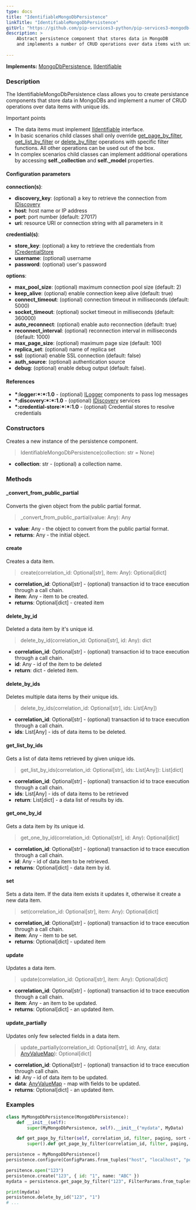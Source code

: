 ```yaml
---
type: docs
title: "IdentifiableMongoDbPersistence"
linkTitle: "IdentifiableMongoDbPersistence"
gitUrl: "https://github.com/pip-services3-python/pip-services3-mongodb-python"
description: >
    Abstract persistence component that stores data in MongoDB
    and implements a number of CRUD operations over data items with unique ids.
    
---
```


**Implements:** [MongoDbPersistence](../mongodb_persistence), [IIdentifiable](../../../commons/data/iidentifiable)

### Description

The IdentifiableMongoDbPersistence class allows you to create persistance components that store data in MongoDBs and implement a numer of CRUD operations over data items with unique ids.

Important points

- The data items must implement [IIdentifiable](../../../commons/data/iidentifiable) interface.
- In basic scenarios child classes shall only override [get_page_by_filter](#get_page_by_filter), [get_list_by_filter](#get_list_by_filter) or [delete_by_filter](#delete_by_filter) operations with specific filter functions. All other operations can be used out of the box. 
- In complex scenarios child classes can implement additional operations by accessing **self._collection** and **self._model** properties.

#### Configuration parameters

**connection(s)**:
- **discovery_key**: (optional) a key to retrieve the connection from [IDiscovery](../../../components/connect/idiscovery)
- **host**: host name or IP address
- **port**: port number (default: 27017)
- **uri**: resource URI or connection string with all parameters in it

**credential(s)**:
- **store_key**: (optional) a key to retrieve the credentials from [ICredentialStore](../../../components/auth/icredential_store)
- **username**: (optional) username
- **password**: (optional) user's password

**options**:
- **max_pool_size**: (optional) maximum connection pool size (default: 2)
- **keep_alive**: (optional) enable connection keep alive (default: true)
- **connect_timeout**: (optional) connection timeout in milliseconds (default: 5000)
- **socket_timeout**: (optional) socket timeout in milliseconds (default: 360000)
- **auto_reconnect**: (optional) enable auto reconnection (default: true)
- **reconnect_interval**: (optional) reconnection interval in milliseconds (default: 1000)
- **max_page_size**: (optional) maximum page size (default: 100)
- **replica_set**: (optional) name of replica set
- **ssl**: (optional) enable SSL connection (default: false)
- **auth_source**: (optional) authentication source
- **debug**: (optional) enable debug output (default: false).

#### References
- **\*:logger:\*:\*:1.0** - (optional) [ILogger](../../../components/log/ilogger) components to pass log messages
- **\*:discovery:\*:\*:1.0** - (optional) [IDiscovery](../../../components/connect/idiscovery) services
- **\*:credential-store:\*:\*:1.0** - (optional) Credential stores to resolve credentials



### Constructors
Creates a new instance of the persistence component.

> IdentifiableMongoDbPersistence(collection: str = None)

- **collection**: str - (optional) a collection name.


### Methods

#### _convert_from_public_partial
Converts the given object from the public partial format.

> _convert_from_public_partial(value: Any): Any

- **value**: Any - the object to convert from the public partial format.
- **returns**: Any - the initial object.


#### create
Creates a data item.

> create(correlation_id: Optional[str], item: Any): Optional[dict]

- **correlation_id**: Optional[str] - (optional) transaction id to trace execution through a call chain.
- **item**: Any - item to be created.
- **returns**: Optional[dict] - created item


#### delete_by_id
Deleted a data item by it's unique id.

> delete_by_id(correlation_id: Optional[str], id: Any): dict

- **correlation_id**: Optional[str] - (optional) transaction id to trace execution through a call chain.
- **id**: Any - id of the item to be deleted
- **return**: dict - deleted item.


#### delete_by_ids
Deletes multiple data items by their unique ids.

> delete_by_ids(correlation_id: Optional[str], ids: List[Any])

- **correlation_id**: Optional[str] - (optional) transaction id to trace execution through a call chain.
- **ids**: List[Any] - ids of data items to be deleted.


#### get_list_by_ids
Gets a list of data items retrieved by given unique ids.

> get_list_by_ids(correlation_id: Optional[str], ids: List[Any]): List[dict]

- **correlation_id**: Optional[str] - (optional) transaction id to trace execution through a call chain.
- **ids**: List[Any] - ids of data items to be retrieved
- **return**: List[dict] - a data list of results by ids.


#### get_one_by_id
Gets a data item by its unique id.

> get_one_by_id(correlation_id: Optional[str], id: Any): Optional[dict]

- **correlation_id**: Optional[str] - (optional) transaction id to trace execution through a call chain.
- **id**: Any - id of data item to be retrieved.
- **returns**: Optional[dict] - data item by id.


#### set
Sets a data item. If the data item exists it updates it, otherwise it create a new data item.

> set(correlation_id: Optional[str], item: Any): Optional[dict]

- **correlation_id**: Optional[str] - (optional) transaction id to trace execution through a call chain.
- **item**: Any - item to be set. 
- **returns**: Optional[dict] - updated item


#### update
Updates a data item.

> update(correlation_id: Optional[str], item: Any): Optional[dict]

- **correlation_id**: Optional[str] - (optional) transaction id to trace execution through a call chain.
- **item**: Any - an item to be updated.
- **returns**: Optional[dict] - an updated item.


#### update_partially
Updates only few selected fields in a data item.

> update_partially(correlation_id: Optional[str], id: Any, data: [AnyValueMap](../../../commons/data/any_value_map)): Optional[dict]

- **correlation_id**: Optional[str] - (optional) transaction id to trace execution through call chain.
- **id**: Any - id of data item to be updated.
- **data**: [AnyValueMap](../../../commons/data/any_value_map) - map with fields to be updated.
- **returns**: Optional[dict] - an updated item.

### Examples

```python
class MyMongoDbPersistence(MongoDbPersistence):
    def __init__(self):
        super(MyMongoDbPersistence, self).__init__("mydata", MyData)

    def get_page_by_filter(self, correlation_id, filter, paging, sort = None, select = None):
        super().def get_page_by_filter(correlation_id, filter, paging, None, None):

persistence = MyMongoDbPersistence()
persistence.configure(ConfigParams.from_tuples("host", "localhost", "port", 27017))

persitence.open("123")
persistence.create("123", { id: "1", name: "ABC" })
mydata = persistence.get_page_by_filter("123", FilterParams.from_tuples("name", "ABC"), None, None)

print(mydata)
persistence.delete_by_id("123", "1")
# ...

```
